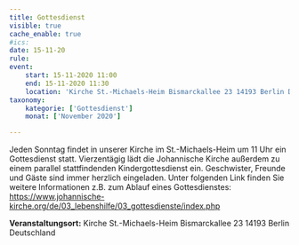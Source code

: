 ```yaml
---
title: Gottesdienst
visible: true
cache_enable: true
#ics: 
date: 15-11-20
rule: 
event:
	start: 15-11-2020 11:00
	end: 15-11-2020 11:30
	location: 'Kirche St.-Michaels-Heim Bismarckallee 23 14193 Berlin Deutschland'
taxonomy:
	kategorie: ['Gottesdienst']
	monat: ['November 2020']

---
```

Jeden Sonntag findet in unserer Kirche im St.-Michaels-Heim um 11 Uhr ein Gottesdienst statt. Vierzentägig lädt die Johannische Kirche außerdem zu einem parallel stattfindenden Kindergottesdienst ein. Geschwister, Freunde und Gäste sind immer herzlich eingeladen. 
Unter folgenden Link finden Sie weitere Informationen z.B. zum Ablauf eines Gottesdienstes: https://www.johannische-kirche.org/de/03_lebenshilfe/03_gottesdienste/index.php



**Veranstaltungsort:** Kirche St.-Michaels-Heim Bismarckallee 23 14193 Berlin Deutschland

